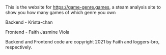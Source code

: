 #

This is the website for <https://game-genre.games>, a steam analysis site to show you how many games of which genre you own

Backend - Krista-chan

Frontend - Faith Jasmine Viola

Backend and Frontend code are copyright 2021 by Faith and loggers-bro, respectively.
